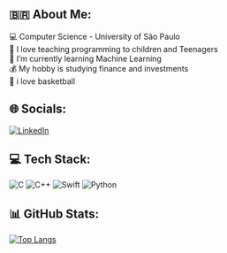 ## 🇧🇷 About Me:
💻 Computer Science - University of São Paulo<br>
📝 I love teaching programming to children and Teenagers<br>
🤖 I’m currently learning Machine Learning<br>
💰 My hobby is studying finance and investments<br>
🏀 i love basketball


## 🌐 Socials:
[![LinkedIn](https://img.shields.io/badge/LinkedIn-%230077B5.svg?logo=linkedin&logoColor=white)](https://linkedin.com/in/isaac-rosendo-4703b418a) 

## 💻 Tech Stack:
![C](https://img.shields.io/badge/c-%2300599C.svg?style=flat&logo=c&logoColor=white) 
![C++](https://img.shields.io/badge/c++-%2300599C.svg?style=flat&logo=c%2B%2B&logoColor=white) 
![Swift](https://img.shields.io/badge/swift-F54A2A?style=flat&logo=swift&logoColor=white) 
![Python](https://img.shields.io/badge/python-3670A0?style=flat&logo=python&logoColor=ffdd54)

## 📊 GitHub Stats:
[![Top Langs](https://github-readme-stats.vercel.app/api/top-langs/?username=IsaacHaRR&layout=compact)](https://github.com/IsaacHaRR/github-readme-stats)
